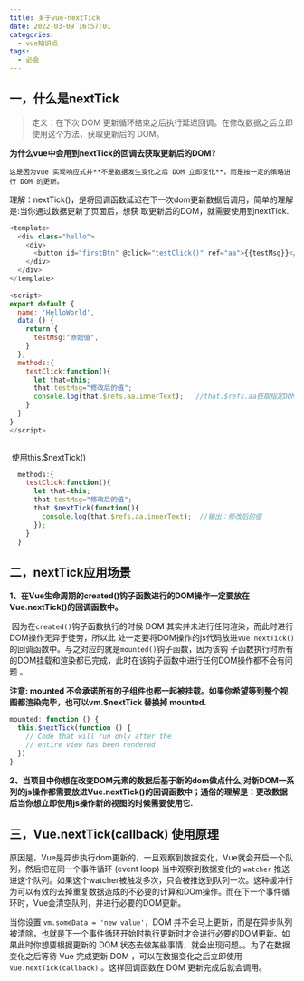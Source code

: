 ```yaml
---
title: 关于vue-nextTick
date: 2022-03-09 16:57:01
categories: 
  - vue知识点
tags: 
  - 必会
---
```


<!--more-->

## 一，什么是nextTick

> 定义：在下次 DOM 更新循环结束之后执行延迟回调。在修改数据之后立即使用这个方法，获取更新后的 DOM。

**为什么vue中会用到nextTick的回调去获取更新后的DOM?**

 	这是因为vue 实现响应式并**不是数据发生变化之后 DOM 立即变化**，而是按一定的策略进行 DOM 的更新。

  理解：nextTick()，是将回调函数延迟在下一次dom更新数据后调用，简单的理解是:当你通过数据更新了页面后，想获	取更新后的DOM，就需要使用到nextTick.

```javascript
<template>
  <div class="hello">
    <div>
      <button id="firstBtn" @click="testClick()" ref="aa">{{testMsg}}</button>
    </div>
  </div>
</template>
 
<script>
export default {
  name: 'HelloWorld',
  data () {
    return {
      testMsg:"原始值",
    }
  },
  methods:{
    testClick:function(){
      let that=this;
      that.testMsg="修改后的值";
      console.log(that.$refs.aa.innerText);   //that.$refs.aa获取指定DOM，输出：原始值
    }
  }
}
</script>
 
```

​       使用this.$nextTick()

```javascript
  methods:{
    testClick:function(){
      let that=this;
      that.testMsg="修改后的值";
      that.$nextTick(function(){
        console.log(that.$refs.aa.innerText);  //输出：修改后的值
      });
    }
  }
```



## 二，nextTick应用场景

​	**1、在Vue生命周期的created()钩子函数进行的DOM操作一定要放在Vue.nextTick()的回调函数中。**

​		因为在`created()`钩子函数执行的时候 DOM 其实并未进行任何渲染，而此时进行DOM操作无异于徒劳，所以此  		处一定要将DOM操作的js代码放进`Vue.nextTick()`的回调函数中。与之对应的就是`mounted()`钩子函数，因为该钩		子函数执行时所有的DOM挂载和渲染都已完成，此时在该钩子函数中进行任何DOM操作都不会有问题 。

**注意: mounted 不会承诺所有的子组件也都一起被挂载。如果你希望等到整个视图都渲染完毕，也可以vm.$nextTick 替换掉 mounted.**

```javascript
mounted: function () {
  this.$nextTick(function () {
    // Code that will run only after the
    // entire view has been rendered
  })
}
```

​	**2、当项目中你想在改变DOM元素的数据后基于新的dom做点什么,对新DOM一系列的js操作都需要放进Vue.nextTick()的回调函数中；通俗的理解是：更改数据后当你想立即使用js操作新的视图的时候需要使用它.**



## 三，Vue.nextTick(callback) 使用原理

原因是，Vue是异步执行dom更新的，一旦观察到数据变化，Vue就会开启一个队列，然后把在同一个事件循环 (event loop) 当中观察到数据变化的 `watcher` 推送进这个队列。如果这个watcher被触发多次，只会被推送到队列一次。这种缓冲行为可以有效的去掉重复数据造成的不必要的计算和DOm操作。而在下一个事件循环时，Vue会清空队列，并进行必要的DOM更新。

当你设置 `vm.someData = 'new value'`，DOM 并不会马上更新，而是在异步队列被清除，也就是下一个事件循环开始时执行更新时才会进行必要的DOM更新。如果此时你想要根据更新的 DOM 状态去做某些事情，就会出现问题。。为了在数据变化之后等待 Vue 完成更新 DOM ，可以在数据变化之后立即使用 `Vue.nextTick(callback)` 。这样回调函数在 DOM 更新完成后就会调用。



